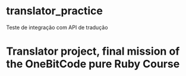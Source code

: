 # translator_practice
Teste de integração com API de tradução

# Translator project, final mission of the OneBitCode pure Ruby Course
